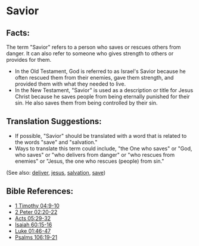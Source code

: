 # Savior #

## Facts: ##

The term "Savior" refers to a person who saves or rescues others from danger. It can also refer to someone who gives strength to others or provides for them.

* In the Old Testament, God is referred to as Israel's Savior because he often rescued them from their enemies, gave them strength, and provided them with what they needed to live.
* In the New Testament, "Savior" is used as a description or title for Jesus Christ because he saves people from being eternally punished for their sin. He also saves them from being controlled by their sin.

## Translation Suggestions: ##

* If possible, "Savior" should be translated with a word that is related to the words "save" and "salvation."
* Ways to translate this term could include, "the One who saves" or "God, who saves" or "who delivers from danger" or "who rescues from enemies" or "Jesus, the one who rescues (people) from sin."

(See also:  [deliver](../kt/deliver.md), [jesus](../kt/jesus.md),  [salvation](../kt/salvation.md), [save](../kt/save.md))

## Bible References: ##

* [1 Timothy 04:9-10](https://door43.org/en/bible/notes/1ti/04/09)
* [2 Peter 02:20-22](https://door43.org/en/bible/notes/2pe/02/20)
* [Acts 05:29-32](https://door43.org/en/bible/notes/act/05/29)
* [Isaiah 60:15-16](https://door43.org/en/bible/notes/isa/60/15)
* [Luke 01:46-47](https://door43.org/en/bible/notes/luk/01/46)
* [Psalms 106:19-21](https://door43.org/en/bible/notes/psa/106/019)
